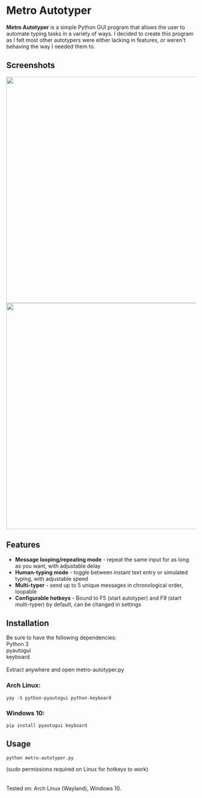 # Metro Autotyper

**Metro Autotyper** is a simple Python GUI program that allows the user to automate typing tasks in a variety of ways. I decided to create this program as I felt most other autotypers were either lacking in features, or weren't behaving the way I needed them to.

## Screenshots
<img src="https://github.com/user-attachments/assets/d5ed191e-81ad-49f8-a278-4a40b2907478" height="600"/> <img src="https://github.com/user-attachments/assets/739acf17-c95f-48a0-b460-7bfde8bde004" height="600"/>

## Features
- **Message looping/repeating mode** - repeat the same input for as long as you want, with adjustable delay
- **Human-typing mode** - toggle between instant text entry or simulated typing, with adjustable speed
- **Multi-typer** - send up to 5 unique messages in chronological order, loopable
- **Configurable hotkeys** - Bound to F5 (start autotyper) and F9 (start multi-typer) by default, can be changed in settings

## Installation
Be sure to have the following dependencies:<br/>
Python 3<br/>
pyautogui<br/>
keyboard<br/>
<br/>
Extract anywhere and open metro-autotyper.py 

### Arch Linux:
`yay -S python-pyautogui python-keyboard`

### Windows 10:
`pip install pyautogui keyboard`

## Usage
`python metro-autotyper.py`

(sudo permissions required on Linux for hotkeys to work)
<br/>
<br/>
<br/>
Tested on: Arch Linux (Wayland), Windows 10.
